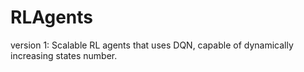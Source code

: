 # RLAgents

version 1: Scalable RL agents that uses DQN, capable of dynamically increasing states number.
